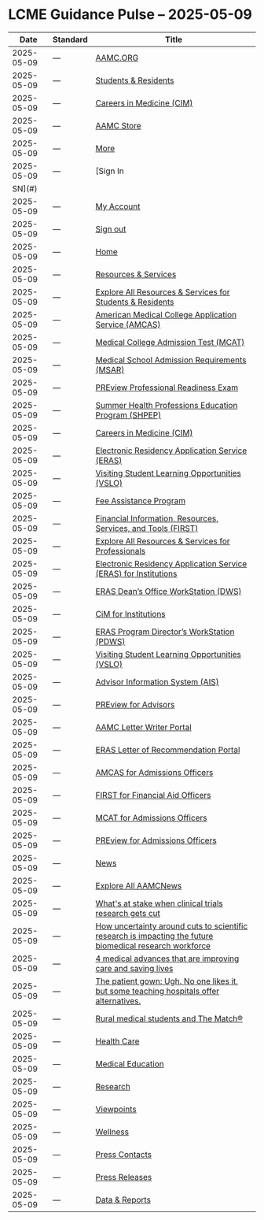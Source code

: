 # LCME Guidance Pulse – 2025-05-09

| Date | Standard | Title |
|------|----------|-------|
| 2025-05-09 | — | [AAMC.ORG](https://www.aamc.org/) |
| 2025-05-09 | — | [Students & Residents](https://students-residents.aamc.org) |
| 2025-05-09 | — | [Careers in Medicine (CIM)](https://careersinmedicine.aamc.org/) |
| 2025-05-09 | — | [AAMC Store](https://store.aamc.org/) |
| 2025-05-09 | — | [More](#) |
| 2025-05-09 | — | [Sign In
SN](#) |
| 2025-05-09 | — | [My Account](#) |
| 2025-05-09 | — | [Sign out](#) |
| 2025-05-09 | — | [Home](https://www.aamc.org/) |
| 2025-05-09 | — | [Resources & Services](#) |
| 2025-05-09 | — | [Explore All Resources & Services for Students & Residents](https://students-residents.aamc.org/) |
| 2025-05-09 | — | [American Medical College Application Service (AMCAS)](https://students-residents.aamc.org/applying-medical-school/applying-medical-school-process/applying-medical-school-amcas/) |
| 2025-05-09 | — | [Medical College Admission Test (MCAT)](https://students-residents.aamc.org/taking-mcat-exam/taking-mcat-exam) |
| 2025-05-09 | — | [Medical School Admission Requirements (MSAR)](https://students-residents.aamc.org/applying-medical-school/applying-medical-school-process/medical-school-admission-requirements/) |
| 2025-05-09 | — | [PREview Professional Readiness Exam](https://students-residents.aamc.org/aamc-preview/aamc-preview-professional-readiness-exam) |
| 2025-05-09 | — | [Summer Health Professions Education Program (SHPEP)](http://www.shpep.org/) |
| 2025-05-09 | — | [Careers in Medicine (CIM)](https://www.aamc.org/cim) |
| 2025-05-09 | — | [Electronic Residency Application Service (ERAS)](https://students-residents.aamc.org/applying-residency/applying-residencies-eras/) |
| 2025-05-09 | — | [Visiting Student Learning Opportunities (VSLO)](https://students-residents.aamc.org/visiting-student-learning-opportunities/visiting-student-learning-opportunities-vslo) |
| 2025-05-09 | — | [Fee Assistance Program](https://students-residents.aamc.org/applying-medical-school/applying-medical-school-process/fee-assistance-program/) |
| 2025-05-09 | — | [Financial Information, Resources, Services, and Tools (FIRST)](https://students-residents.aamc.org/financial-aid/) |
| 2025-05-09 | — | [Explore All Resources & Services for Professionals](https://www.aamc.org/services) |
| 2025-05-09 | — | [Electronic Residency Application Service (ERAS) for Institutions](https://www.aamc.org/services/eras-for-institutions) |
| 2025-05-09 | — | [ERAS Dean’s Office WorkStation (DWS)](https://www.aamc.org/services/eras-for-institutions/medical-schools) |
| 2025-05-09 | — | [CiM for Institutions](https://careersinmedicine.aamc.org/about-cim/careers-medicine-cim-advisors) |
| 2025-05-09 | — | [ERAS Program Director’s WorkStation (PDWS)](https://www.aamc.org/services/eras-for-institutions/program-staff) |
| 2025-05-09 | — | [Visiting Student Learning Opportunities (VSLO)](https://www.aamc.org/services/vslo-institutions) |
| 2025-05-09 | — | [Advisor Information System (AIS)](https://systems.aamc.org/ais2) |
| 2025-05-09 | — | [PREview for Advisors](https://students-residents.aamc.org/aamc-preview/aamc-preview-program-prehealth-advisors) |
| 2025-05-09 | — | [AAMC Letter Writer Portal](https://www.aamc.org/services/aamc-letter-writer-portal) |
| 2025-05-09 | — | [ERAS Letter of Recommendation Portal](https://www.aamc.org/services/eras-for-institutions/lor-portal) |
| 2025-05-09 | — | [AMCAS for Admissions Officers](https://www.aamc.org/services/amcas-for-institutions) |
| 2025-05-09 | — | [FIRST for Financial Aid Officers](https://www.aamc.org/services/first-for-financial-aid-officers) |
| 2025-05-09 | — | [MCAT for Admissions Officers](https://www.aamc.org/services/mcat-admissions-officers) |
| 2025-05-09 | — | [PREview for Admissions Officers](https://www.aamc.org/services/admissions-lifecycle/aamc-preview-professional-readiness-exam-admissions-officers) |
| 2025-05-09 | — | [News](#) |
| 2025-05-09 | — | [Explore All AAMCNews](https://www.aamc.org/news) |
| 2025-05-09 | — | [What's at stake when clinical trials research gets cut](https://www.aamc.org/news/whats-stake-when-clinical-trials-research-gets-cut) |
| 2025-05-09 | — | [How uncertainty around cuts to scientific research is impacting the future biomedical research workforce](https://www.aamc.org/news/how-uncertainty-around-cuts-scientific-research-impacting-future-biomedical-research-workforce) |
| 2025-05-09 | — | [4 medical advances that are improving care and saving lives](https://www.aamc.org/news/4-medical-advances-are-improving-care-and-saving-lives) |
| 2025-05-09 | — | [The patient gown: Ugh. No one likes it, but some teaching hospitals offer alternatives.](https://www.aamc.org/news/patient-gown-ugh-no-one-likes-it-some-teaching-hospitals-offer-alternatives) |
| 2025-05-09 | — | [Rural medical students and The Match®](https://www.aamc.org/news/rural-medical-students-and-match) |
| 2025-05-09 | — | [Health Care](https://www.aamc.org/news/topic/health-care#news) |
| 2025-05-09 | — | [Medical Education](https://www.aamc.org/news/topic/medical-education?sort_by=search_sort_date#news) |
| 2025-05-09 | — | [Research](https://www.aamc.org/news/topic/research-technology#news) |
| 2025-05-09 | — | [Viewpoints](https://www.aamc.org/news/content-type/viewpoints#news) |
| 2025-05-09 | — | [Wellness](https://www.aamc.org/news/topic/wellness#news) |
| 2025-05-09 | — | [Press Contacts](https://www.aamc.org/news/press-contacts) |
| 2025-05-09 | — | [Press Releases](https://www.aamc.org/news/content-type/press-releases#news) |
| 2025-05-09 | — | [Data & Reports](#) |